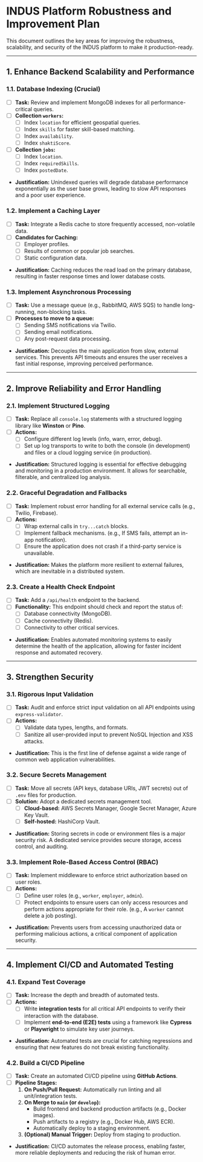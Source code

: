 # INDUS Platform Robustness and Improvement Plan

This document outlines the key areas for improving the robustness, scalability, and security of the INDUS platform to make it production-ready.

---

## 1. Enhance Backend Scalability and Performance

### 1.1. Database Indexing (Crucial)
- [ ] **Task:** Review and implement MongoDB indexes for all performance-critical queries.
- [ ] **Collection `workers`:**
  - [ ] Index `location` for efficient geospatial queries.
  - [ ] Index `skills` for faster skill-based matching.
  - [ ] Index `availability`.
  - [ ] Index `shaktiScore`.
- [ ] **Collection `jobs`:**
  - [ ] Index `location`.
  - [ ] Index `requiredSkills`.
  - [ ] Index `postedDate`.
- **Justification:** Unindexed queries will degrade database performance exponentially as the user base grows, leading to slow API responses and a poor user experience.

### 1.2. Implement a Caching Layer
- [ ] **Task:** Integrate a Redis cache to store frequently accessed, non-volatile data.
- [ ] **Candidates for Caching:**
  - [ ] Employer profiles.
  - [ ] Results of common or popular job searches.
  - [ ] Static configuration data.
- **Justification:** Caching reduces the read load on the primary database, resulting in faster response times and lower database costs.

### 1.3. Implement Asynchronous Processing
- [ ] **Task:** Use a message queue (e.g., RabbitMQ, AWS SQS) to handle long-running, non-blocking tasks.
- [ ] **Processes to move to a queue:**
  - [ ] Sending SMS notifications via Twilio.
  - [ ] Sending email notifications.
  - [ ] Any post-request data processing.
- **Justification:** Decouples the main application from slow, external services. This prevents API timeouts and ensures the user receives a fast initial response, improving perceived performance.

---

## 2. Improve Reliability and Error Handling

### 2.1. Implement Structured Logging
- [ ] **Task:** Replace all `console.log` statements with a structured logging library like **Winston** or **Pino**.
- [ ] **Actions:**
  - [ ] Configure different log levels (info, warn, error, debug).
  - [ ] Set up log transports to write to both the console (in development) and files or a cloud logging service (in production).
- **Justification:** Structured logging is essential for effective debugging and monitoring in a production environment. It allows for searchable, filterable, and centralized log analysis.

### 2.2. Graceful Degradation and Fallbacks
- [ ] **Task:** Implement robust error handling for all external service calls (e.g., Twilio, Firebase).
- [ ] **Actions:**
  - [ ] Wrap external calls in `try...catch` blocks.
  - [ ] Implement fallback mechanisms. (e.g., If SMS fails, attempt an in-app notification).
  - [ ] Ensure the application does not crash if a third-party service is unavailable.
- **Justification:** Makes the platform more resilient to external failures, which are inevitable in a distributed system.

### 2.3. Create a Health Check Endpoint
- [ ] **Task:** Add a `/api/health` endpoint to the backend.
- [ ] **Functionality:** This endpoint should check and report the status of:
  - [ ] Database connectivity (MongoDB).
  - [ ] Cache connectivity (Redis).
  - [ ] Connectivity to other critical services.
- **Justification:** Enables automated monitoring systems to easily determine the health of the application, allowing for faster incident response and automated recovery.

---

## 3. Strengthen Security

### 3.1. Rigorous Input Validation
- [ ] **Task:** Audit and enforce strict input validation on all API endpoints using `express-validator`.
- [ ] **Actions:**
  - [ ] Validate data types, lengths, and formats.
  - [ ] Sanitize all user-provided input to prevent NoSQL Injection and XSS attacks.
- **Justification:** This is the first line of defense against a wide range of common web application vulnerabilities.

### 3.2. Secure Secrets Management
- [ ] **Task:** Move all secrets (API keys, database URIs, JWT secrets) out of `.env` files for production.
- [ ] **Solution:** Adopt a dedicated secrets management tool.
  - [ ] **Cloud-based:** AWS Secrets Manager, Google Secret Manager, Azure Key Vault.
  - [ ] **Self-hosted:** HashiCorp Vault.
- **Justification:** Storing secrets in code or environment files is a major security risk. A dedicated service provides secure storage, access control, and auditing.

### 3.3. Implement Role-Based Access Control (RBAC)
- [ ] **Task:** Implement middleware to enforce strict authorization based on user roles.
- [ ] **Actions:**
  - [ ] Define user roles (e.g., `worker`, `employer`, `admin`).
  - [ ] Protect endpoints to ensure users can only access resources and perform actions appropriate for their role. (e.g., A `worker` cannot delete a job posting).
- **Justification:** Prevents users from accessing unauthorized data or performing malicious actions, a critical component of application security.

---

## 4. Implement CI/CD and Automated Testing

### 4.1. Expand Test Coverage
- [ ] **Task:** Increase the depth and breadth of automated tests.
- [ ] **Actions:**
  - [ ] Write **integration tests** for all critical API endpoints to verify their interaction with the database.
  - [ ] Implement **end-to-end (E2E) tests** using a framework like **Cypress** or **Playwright** to simulate key user journeys.
- **Justification:** Automated tests are crucial for catching regressions and ensuring that new features do not break existing functionality.

### 4.2. Build a CI/CD Pipeline
- [ ] **Task:** Create an automated CI/CD pipeline using **GitHub Actions**.
- [ ] **Pipeline Stages:**
  1.  **On Push/Pull Request:** Automatically run linting and all unit/integration tests.
  2.  **On Merge to `main` (or `develop`):**
      - Build frontend and backend production artifacts (e.g., Docker images).
      - Push artifacts to a registry (e.g., Docker Hub, AWS ECR).
      - Automatically deploy to a staging environment.
  3.  **(Optional) Manual Trigger:** Deploy from staging to production.
- **Justification:** CI/CD automates the release process, enabling faster, more reliable deployments and reducing the risk of human error.
